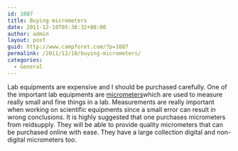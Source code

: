 ```yaml
---
id: 1087
title: Buying micrometers
date: 2011-12-10T05:38:32+00:00
author: admin
layout: post
guid: http://www.campforet.com/?p=1087
permalink: /2011/12/10/buying-micrometers/
categories:
  - General
---
```

Lab equipments are expensive and I should be purchased carefully. One of the important lab equipments are [micrometers](http://www.reidsupply.com/Results.aspx?pid=10022158)which are used to measure really small and fine things in a lab. Measurements are really important when working on scientific equipments since a small error can result in wrong conclusions. It is highly suggested that one purchases micrometers from reidsupply. They will be able to provide quality micrometers that can be purchased online with ease. They have a large collection digital and non-digital micrometers too.